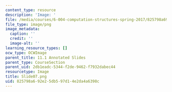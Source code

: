```yaml
---
content_type: resource
description: 'Image: '
file: /media/courses/6-004-computation-structures-spring-2017/825798a692e25db597d14e2da4a6398c_Slide07.png
file_type: image/png
image_metadata:
  caption: ''
  credit: ''
  image-alt: ''
learning_resource_types: []
ocw_type: OCWImage
parent_title: 11.1 Annotated Slides
parent_type: CourseSection
parent_uid: 2db1eadc-5344-f2de-9462-f7932dabec44
resourcetype: Image
title: Slide07.png
uid: 825798a6-92e2-5db5-97d1-4e2da4a6398c
---
```


